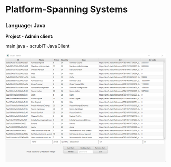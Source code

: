 # Platform-Spanning Systems #
### Language: Java ###

**Project - Admin client:**

main.java - scrubIT-JavaClient


![dm](https://github.com/JohanWindahl/scrubIT-JavaClient/blob/master/example.gif)

